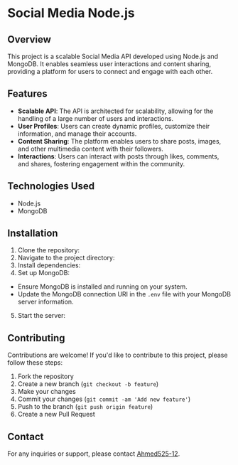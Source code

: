 # Social Media Node.js

## Overview
This project is a scalable Social Media API developed using Node.js and MongoDB. It enables seamless user interactions and content sharing, providing a platform for users to connect and engage with each other.

## Features
- **Scalable API**: The API is architected for scalability, allowing for the handling of a large number of users and interactions.
- **User Profiles**: Users can create dynamic profiles, customize their information, and manage their accounts.
- **Content Sharing**: The platform enables users to share posts, images, and other multimedia content with their followers.
- **Interactions**: Users can interact with posts through likes, comments, and shares, fostering engagement within the community.

## Technologies Used
- Node.js
- MongoDB

## Installation
1. Clone the repository:
2. Navigate to the project directory:
3. Install dependencies:
4. Set up MongoDB:
- Ensure MongoDB is installed and running on your system.
- Update the MongoDB connection URI in the `.env` file with your MongoDB server information.
5. Start the server:

## Contributing
Contributions are welcome! If you'd like to contribute to this project, please follow these steps:
1. Fork the repository
2. Create a new branch (`git checkout -b feature`)
3. Make your changes
4. Commit your changes (`git commit -am 'Add new feature'`)
5. Push to the branch (`git push origin feature`)
6. Create a new Pull Request



## Contact
For any inquiries or support, please contact [Ahmed525-12](https://github.com/Ahmed525-12).

